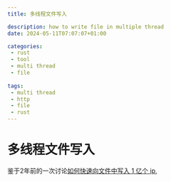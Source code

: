 ```yaml
---
title: 多线程文件写入

description: how to write file in multiple thread
date: 2024-05-11T07:07:07+01:00

categories:
 - rust 
 - tool
 - multi thread
 - file
 
tags:
 - multi thread
 - http
 - file
 - rust 
---
```


# 多线程文件写入
鉴于2年前的一次讨论[如何快速向文件中写入 1 亿个 ip](https://v2ex.com/t/845892#reply66),

